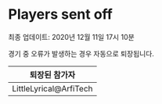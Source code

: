 # Players sent off
최종 업데이트: 2020년 12월 11일 17시 10분


경기 중 오류가 발생하는 경우 자동으로 퇴장됩니다.


| 퇴장된 참가자 |
|:---:|
| LittleLyrical@ArfiTech |